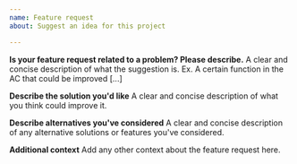 ```yaml
---
name: Feature request
about: Suggest an idea for this project

---
```


**Is your feature request related to a problem? Please describe.**
A clear and concise description of what the suggestion is. Ex. A certain function in the AC that could be improved [...]

**Describe the solution you'd like**
A clear and concise description of what you think could improve it.

**Describe alternatives you've considered**
A clear and concise description of any alternative solutions or features you've considered.

**Additional context**
Add any other context about the feature request here.
